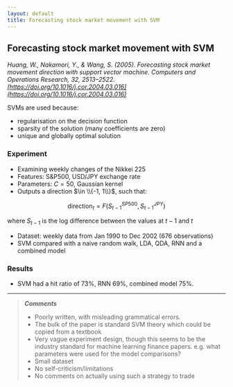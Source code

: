 ```yaml
---
layout: default
title: Forecasting stock market movement with SVM 
---
```


## Forecasting stock market movement with SVM 

*Huang, W., Nakamori, Y., & Wang, S. (2005). Forecasting stock market movement direction with support vector machine. Computers and Operations Research, 32, 2513–2522. [https://doi.org/10.1016/j.cor.2004.03.016](https://doi.org/10.1016/j.cor.2004.03.016)*

SVMs are used because:

- regularisation on the decision function
- sparsity of the solution (many coefficients are zero)
- unique and globally optimal solution

### Experiment

- Examining weekly changes of the Nikkei 225
- Features: S&P500, USD/JPY exchange rate
- Parameters: $C=50$, Gaussian kernel
- Outputs a direction $\in \\{-1, 1\\}$, such that:

$$\text{direction}_t = F(S_{t-1}^{SP500}, S_{t-1}^{JPY})$$

where $S_{t-1}$ is the log difference between the values at $t-1$ and $t$

- Dataset: weekly data from Jan 1990 to Dec 2002 (676 observations)
- SVM compared with a naive random walk, LDA, QDA, RNN and a combined model

### Results

- SVM had a hit ratio of 73%, RNN 69%, combined model 75%.

---

> ***Comments***
> 
> - Poorly written, with misleading grammatical errors.
> - The bulk of the paper is standard SVM theory which could be copied from a textbook
> - Very vague experiment design, though this seems to be the industry standard for machine learning finance papers. e.g. what parameters were used for the model comparisons?
> - Small dataset
> - No self-criticism/limitations
> - No comments on actually using such a strategy to trade



